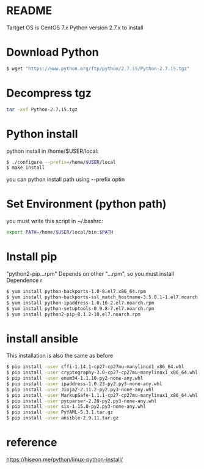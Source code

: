 # README
Tartget OS is CentOS 7.x
Python version 2.7.x to install

# Download Python 
```sh
$ wget "https://www.python.org/ftp/python/2.7.15/Python-2.7.15.tgz"
```

# Decompress tgz
```sh
tar -xvf Python-2.7.15.tgz
```

# Python install
python install in /home/$USER/local:
```sh
$ ./configure --prefix=/home/$USER/local
$ make install
```
you can python install path using --prefix optin

# Set Environment (python path)
you must write this script in ~/.bashrc:
```sh
export PATH=/home/$USER/local/bin:$PATH
```

# Install pip
"python2-pip...rpm" Depends on other "...rpm", so you must install Dependence r
```sh
$ yum install python-backports-1.0-8.el7.x86_64.rpm
$ yum install python-backports-ssl_match_hostname-3.5.0.1-1.el7.noarch.rpm
$ yum install python-ipaddress-1.0.16-2.el7.noarch.rpm
$ yum install python-setuptools-0.9.8-7.el7.noarch.rpm
$ yum install python2-pip-8.1.2-10.el7.noarch.rpm
```

# install ansible
This installation is also the same as before
```sh
$ pip install -user cffi-1.14.1-cp27-cp27mu-manylinux1_x86_64.whl
$ pip install -user cryptography-3.0-cp27-cp27mu-manylinux1_x86_64.whl
$ pip install -user enum34-1.1.10-py2-none-any.whl
$ pip install -user ipaddress-1.0.23-py2.py3-none-any.whl
$ pip install -user Jinja2-2.11.2-py2.py3-none-any.whl
$ pip install -user MarkupSafe-1.1.1-cp27-cp27mu-manylinux1_x86_64.whl
$ pip install -user pycparser-2.20-py2.py3-none-any.whl
$ pip install -user six-1.15.0-py2.py3-none-any.whl
$ pip install -user PyYAML-5.3.1.tar.gz
$ pip install -user ansible-2.9.11.tar.gz
```

# reference 
https://hiseon.me/python/linux-python-install/

